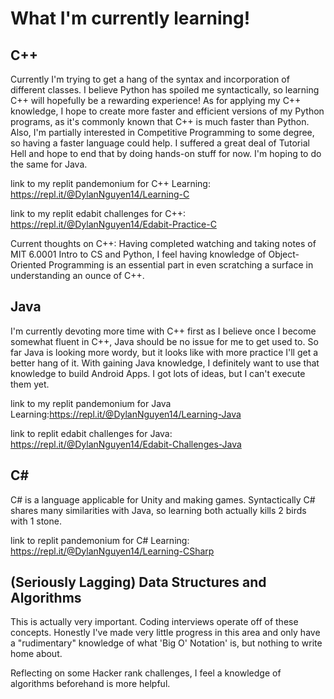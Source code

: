 # What I'm currently learning!
## C++
Currently I'm trying to get a hang of the syntax and incorporation of different classes. I believe Python has spoiled me syntactically,
so learning C++ will hopefully be a rewarding experience!
As for applying my C++ knowledge, I hope to create more faster and efficient versions of my Python programs, as
it's commonly known that C++ is much faster than Python. Also, I'm partially interested in Competitive Programming to some degree,
so having a faster language could help.
I suffered a great deal of Tutorial Hell and hope to end that by doing hands-on stuff for now. I'm hoping to do the same for Java.

link to my replit pandemonium for C++ Learning: https://repl.it/@DylanNguyen14/Learning-C

link to my replit edabit challenges for C++: https://repl.it/@DylanNguyen14/Edabit-Practice-C

Current thoughts on C++:
Having completed watching and taking notes of MIT 6.0001 Intro to CS and Python, I feel having knowledge of Object-Oriented Programming is an essential part in even scratching a surface in understanding an ounce of C++.

## Java
I'm currently devoting more time with C++ first as I believe once I become somewhat fluent in C++, Java should be no issue for me to get used to.
So far Java is looking more wordy, but it looks like with more practice I'll get a better hang of it.
With gaining Java knowledge, I definitely want to use that knowledge to build Android Apps.
I got lots of ideas, but I can't execute them yet.

link to my replit pandemonium for Java Learning:https://repl.it/@DylanNguyen14/Learning-Java

link to replit edabit challenges for Java: https://repl.it/@DylanNguyen14/Edabit-Challenges-Java

## C#
C# is a language applicable for Unity and making games. Syntactically C# shares many similarities with Java, so learning both actually kills 2 birds with 1 stone.

link to replit pandemonium for C# Learning: https://repl.it/@DylanNguyen14/Learning-CSharp

## (Seriously Lagging) Data Structures and Algorithms
This is actually very important. Coding interviews operate off of these concepts.
Honestly I've made very little progress in this area and only have a "rudimentary" knowledge of what 'Big O' Notation' is, but nothing to write home about.

Reflecting on some Hacker rank challenges, I feel a knowledge of algorithms beforehand is more helpful.
